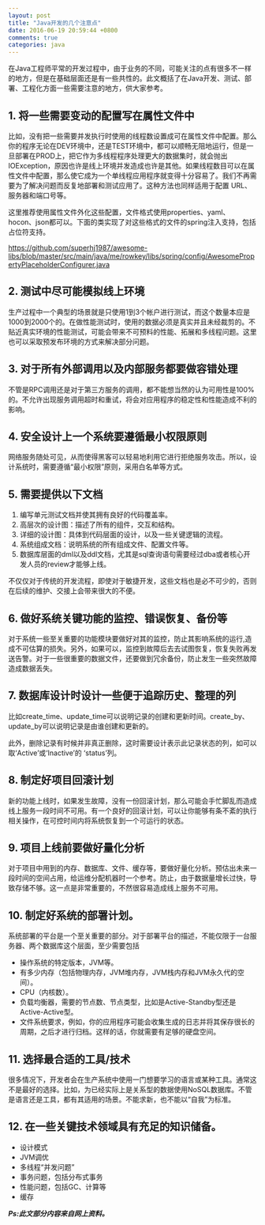 ```yaml
---
layout: post
title: "Java开发的几个注意点"
date: 2016-06-19 20:59:44 +0800
comments: true
categories: java
---
```


在Java工程师平常的开发过程中，由于业务的不同，可能关注的点有很多不一样的地方，但是在基础层面还是有一些共性的。此文概括了在Java开发、测试、部署、工程化方面一些需要注意的地方，供大家参考。

<!--more-->

## 1. 将一些需要变动的配置写在属性文件中

比如，没有把一些需要并发执行时使用的线程数设置成可在属性文件中配置。那么你的程序无论在DEV环境中，还是TEST环境中，都可以顺畅无阻地运行，但是一旦部署在PROD上，把它作为多线程程序处理更大的数据集时，就会抛出IOException，原因也许是线上环境并发造成也许是其他。如果线程数目可以在属性文件中配置，那么使它成为一个单线程应用程序就变得十分容易了。我们不再需要为了解决问题而反复地部署和测试应用了。这种方法也同样适用于配置 URL、服务器和端口号等。

这里推荐使用属性文件外化这些配置，文件格式使用properties、yaml、hocon、json都可以。下面的类实现了对这些格式的文件的spring注入支持，包括占位符支持。

<https://github.com/superhj1987/awesome-libs/blob/master/src/main/java/me/rowkey/libs/spring/config/AwesomePropertyPlaceholderConfigurer.java>

## 2. 测试中尽可能模拟线上环境

生产过程中一个典型的场景就是只使用1到3个帐户进行测试，而这个数量本应是1000到2000个的。在做性能测试时，使用的数据必须是真实并且未经裁剪的。不贴近真实环境的性能测试，可能会带来不可预料的性能、拓展和多线程问题。这里也可以采取预发布环境的方式来解决部分问题。

## 3. 对于所有外部调用以及内部服务都要做容错处理

不管是RPC调用还是对于第三方服务的调用，都不能想当然的认为可用性是100%的。不允许出现服务调用超时和重试，将会对应用程序的稳定性和性能造成不利的影响。

## 4. 安全设计上一个系统要遵循最小权限原则

网络服务随处可见，从而使得黑客可以轻易地利用它进行拒绝服务攻击。所以，设计系统时，需要遵循“最小权限”原则，采用白名单等方式。

## 5. 需要提供以下文档

1. 编写单元测试文档并使其拥有良好的代码覆盖率。
2. 高层次的设计图：描述了所有的组件，交互和结构。
3. 详细的设计图：具体到代码层面的设计，以及一些关键逻辑的流程。
4. 系统组成文档：说明系统的所有组成文件、配置文件等。
5. 数据库层面的dml以及ddl文档，尤其是sql查询语句需要经过dba或者核心开发人员的review才能够上线。

不仅仅对于传统的开发流程，即使对于敏捷开发，这些文档也是必不可少的，否则在后续的维护、交接上会带来很大的不便。

## 6. 做好系统关键功能的监控、错误恢复、备份等

对于系统一些至关重要的功能模块要做好对其的监控，防止其影响系统的运行,造成不可估算的损失。另外，如果可以，监控到故障后去去试图恢复，恢复失败再发送告警。对于一些很重要的数据文件，还要做到冗余备份，防止发生一些突然故障造成数据丢失。

## 7. 数据库设计时设计一些便于追踪历史、整理的列

比如create_time、update_time可以说明记录的创建和更新时间。create_by、update_by可以说明记录是由谁创建和更新的。

此外，删除记录有时候并非真正删除，这时需要设计表示此记录状态的列，如可以取‘Active’或‘Inactive’的 ‘status’列。

## 8. 制定好项目回滚计划

新的功能上线时，如果发生故障，没有一份回滚计划，那么可能会手忙脚乱而造成线上服务一段时间不可用。有一个良好的回滚计划，可以让你能够有条不紊的执行相关操作，在可控时间内将系统恢复到一个可运行的状态。

## 9. 项目上线前要做好量化分析

对于项目中用到的内存、数据库、文件、缓存等，要做好量化分析。预估出未来一段时间的空间占用，给运维分配机器时一个参考。防止，由于数据量增长过快，导致存储不够。这一点是非常重要的，不然很容易造成线上服务不可用。

## 10. 制定好系统的部署计划。

系统部署的平台是一个至关重要的部分。对于部署平台的描述，不能仅限于一台服务器、两个数据库这个层面，至少需要包括

- 操作系统的特定版本，JVM等。
- 有多少内存（包括物理内存，JVM堆内存，JVM栈内存和JVM永久代的空间）。
- CPU（内核数）。
- 负载均衡器，需要的节点数、节点类型，比如是Active-Standby型还是Active-Active型。
- 文件系统要求，例如，你的应用程序可能会收集生成的日志并将其保存很长的周期，之后才进行归档。这样的话，你就需要有足够的硬盘空间。

## 11. 选择最合适的工具/技术

很多情况下，开发者会在生产系统中使用一门想要学习的语言或某种工具。通常这不是最好的选择。比如，为已经实际上是关系型的数据使用NoSQL数据库。不管是语言还是工具，都有其适用的场景。不能求新，也不能以“自我”为标准。

## 12. 在一些关键技术领域具有充足的知识储备。

- 设计模式
- JVM调优
- 多线程“并发问题”
- 事务问题，包括分布式事务
- 性能问题，包括GC、计算等
- 缓存

***Ps:此文部分内容来自网上资料。***
